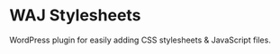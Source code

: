 WAJ Stylesheets
=========================

WordPress plugin for easily adding CSS stylesheets & JavaScript files.
